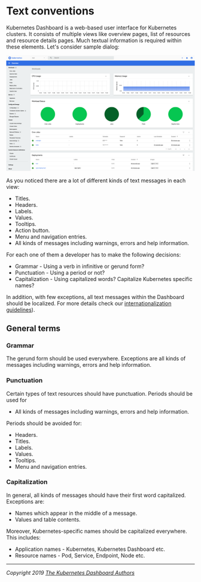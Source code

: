 # Text conventions

Kubernetes Dashboard is a web-based user interface for Kubernetes clusters. It consists of multiple views like overview pages, list of resources and resource details pages. Much textual information is required within these elements. Let's consider sample dialog:

![Dashboard UI workloads page](../images/dashboard-ui.png)

As you noticed there are a lot of different kinds of text messages in each view:

* Titles.
* Headers.
* Labels.
* Values.
* Tooltips.
* Action button.
* Menu and navigation entries.
* All kinds of messages including warnings, errors and help information.

For each one of them a developer has to make the following decisions:

* Grammar - Using a verb in infinitive or gerund form?
* Punctuation - Using a period or not?
* Capitalization - Using capitalized words? Capitalize Kubernetes specific names?

In addition, with few exceptions, all text messages within the Dashboard should be localized. For more details check our [internationalization guidelines](internationalization.md)).

## General terms

### Grammar

The gerund form should be used everywhere. Exceptions are all kinds of messages including warnings, errors and help information.

### Punctuation

Certain types of text resources should have punctuation. Periods should be used for

* All kinds of messages including warnings, errors and help information.

Periods should be avoided for:

* Headers.
* Titles.
* Labels.
* Values.
* Tooltips.
* Menu and navigation entries.

### Capitalization

In general, all kinds of messages should have their first word capitalized. Exceptions are:

* Names which appear in the middle of a message.
* Values and table contents.

Moreover, Kubernetes-specific names should be capitalized everywhere. This includes:

* Application names - Kubernetes, Kubernetes Dashboard etc.
* Resource names - Pod, Service, Endpoint, Node etc.

----
_Copyright 2019 [The Kubernetes Dashboard Authors](https://github.com/fallen0047/dashboard/graphs/contributors)_
